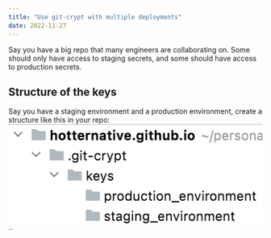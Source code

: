 ```yaml
---
title: "Use git-crypt with multiple deployments"
date: 2022-11-27
---
```


Say you have a big repo that many engineers are collaborating on. 
Some should only have access to staging secrets, and some 
should have access to production secrets.


## Structure of the keys
Say you have a staging environment and a production environment, create a structure like this in your repo:
![example](/assets/git-crypt-structure.png)
``
